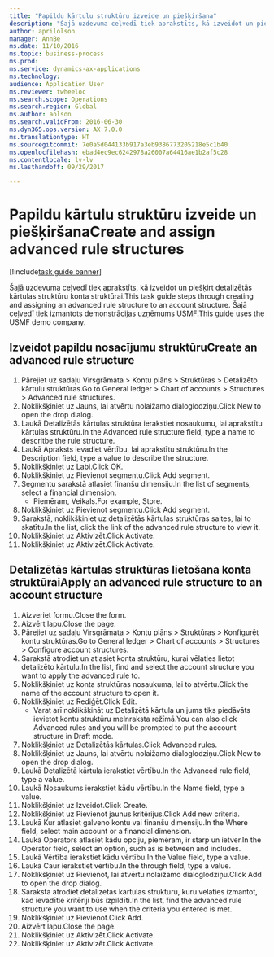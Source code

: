 ```yaml
--- 
title: "Papildu kārtulu struktūru izveide un piešķiršana"
description: "Šajā uzdevuma ceļvedī tiek aprakstīts, kā izveidot un piešķirt detalizētās kārtulas struktūru konta struktūrai."
author: aprilolson
manager: AnnBe
ms.date: 11/10/2016
ms.topic: business-process
ms.prod: 
ms.service: dynamics-ax-applications
ms.technology: 
audience: Application User
ms.reviewer: twheeloc
ms.search.scope: Operations
ms.search.region: Global
ms.author: aolson
ms.search.validFrom: 2016-06-30
ms.dyn365.ops.version: AX 7.0.0
ms.translationtype: HT
ms.sourcegitcommit: 7e0a5d044133b917a3eb9386773205218e5c1b40
ms.openlocfilehash: ebad4ec9ec6242978a26007a64416ae1b2af5c28
ms.contentlocale: lv-lv
ms.lasthandoff: 09/29/2017

---
```

# <a name="create-and-assign-advanced-rule-structures"></a><span data-ttu-id="5756c-103">Papildu kārtulu struktūru izveide un piešķiršana</span><span class="sxs-lookup"><span data-stu-id="5756c-103">Create and assign advanced rule structures</span></span>

[!include[task guide banner](../../includes/task-guide-banner.md)]

<span data-ttu-id="5756c-104">Šajā uzdevuma ceļvedī tiek aprakstīts, kā izveidot un piešķirt detalizētās kārtulas struktūru konta struktūrai.</span><span class="sxs-lookup"><span data-stu-id="5756c-104">This task guide steps through creating and assigning an advanced rule structure to an account structure.</span></span> <span data-ttu-id="5756c-105">Šajā ceļvedī tiek izmantots demonstrācijas uzņēmums USMF.</span><span class="sxs-lookup"><span data-stu-id="5756c-105">This guide uses the USMF demo company.</span></span>


## <a name="create-an-advanced-rule-structure"></a><span data-ttu-id="5756c-106">Izveidot papildu nosacījumu struktūru</span><span class="sxs-lookup"><span data-stu-id="5756c-106">Create an advanced rule structure</span></span>
1. <span data-ttu-id="5756c-107">Pārejiet uz sadaļu Virsgrāmata > Kontu plāns > Struktūras > Detalizēto kārtulu struktūras.</span><span class="sxs-lookup"><span data-stu-id="5756c-107">Go to General ledger > Chart of accounts > Structures > Advanced rule structures.</span></span>
2. <span data-ttu-id="5756c-108">Noklikšķiniet uz Jauns, lai atvērtu nolaižamo dialoglodziņu.</span><span class="sxs-lookup"><span data-stu-id="5756c-108">Click New to open the drop dialog.</span></span>
3. <span data-ttu-id="5756c-109">Laukā Detalizētās kārtulas struktūra ierakstiet nosaukumu, lai aprakstītu kārtulas struktūru.</span><span class="sxs-lookup"><span data-stu-id="5756c-109">In the Advanced rule structure field, type a name to descritbe the rule structure.</span></span>
4. <span data-ttu-id="5756c-110">Laukā Apraksts ievadiet vērtību, lai aprakstītu struktūru.</span><span class="sxs-lookup"><span data-stu-id="5756c-110">In the Description field, type a value to describe the structure.</span></span>
5. <span data-ttu-id="5756c-111">Noklikšķiniet uz Labi.</span><span class="sxs-lookup"><span data-stu-id="5756c-111">Click OK.</span></span>
6. <span data-ttu-id="5756c-112">Noklikšķiniet uz Pievienot segmentu.</span><span class="sxs-lookup"><span data-stu-id="5756c-112">Click Add segment.</span></span>
7. <span data-ttu-id="5756c-113">Segmentu sarakstā atlasiet finanšu dimensiju.</span><span class="sxs-lookup"><span data-stu-id="5756c-113">In the list of segments, select a financial dimension.</span></span>
    * <span data-ttu-id="5756c-114">Piemēram, Veikals.</span><span class="sxs-lookup"><span data-stu-id="5756c-114">For example, Store.</span></span>  
8. <span data-ttu-id="5756c-115">Noklikšķiniet uz Pievienot segmentu.</span><span class="sxs-lookup"><span data-stu-id="5756c-115">Click Add segment.</span></span>
9. <span data-ttu-id="5756c-116">Sarakstā, noklikšķiniet uz detalizētās kārtulas struktūras saites, lai to skatītu.</span><span class="sxs-lookup"><span data-stu-id="5756c-116">In the list, click the link of the advanced rule structure to view it.</span></span>
10. <span data-ttu-id="5756c-117">Noklikšķiniet uz Aktivizēt.</span><span class="sxs-lookup"><span data-stu-id="5756c-117">Click Activate.</span></span>
11. <span data-ttu-id="5756c-118">Noklikšķiniet uz Aktivizēt.</span><span class="sxs-lookup"><span data-stu-id="5756c-118">Click Activate.</span></span>

## <a name="apply-an-advanced-rule-structure-to-an-account-structure"></a><span data-ttu-id="5756c-119">Detalizētās kārtulas struktūras lietošana konta struktūrai</span><span class="sxs-lookup"><span data-stu-id="5756c-119">Apply an advanced rule structure to an account structure</span></span>
1. <span data-ttu-id="5756c-120">Aizveriet formu.</span><span class="sxs-lookup"><span data-stu-id="5756c-120">Close the form.</span></span>
2. <span data-ttu-id="5756c-121">Aizvērt lapu.</span><span class="sxs-lookup"><span data-stu-id="5756c-121">Close the page.</span></span>
3. <span data-ttu-id="5756c-122">Pārejiet uz sadaļu Virsgrāmata > Kontu plāns > Struktūras > Konfigurēt kontu struktūras.</span><span class="sxs-lookup"><span data-stu-id="5756c-122">Go to General ledger > Chart of accounts > Structures > Configure account structures.</span></span>
4. <span data-ttu-id="5756c-123">Sarakstā atrodiet un atlasiet konta struktūru, kurai vēlaties lietot detalizēto kārtulu.</span><span class="sxs-lookup"><span data-stu-id="5756c-123">In the list, find and select the account structure you want to apply the advanced rule to.</span></span>
5. <span data-ttu-id="5756c-124">Noklikšķiniet uz konta struktūras nosaukuma, lai to atvērtu.</span><span class="sxs-lookup"><span data-stu-id="5756c-124">Click the name of the account structure to open it.</span></span>
6. <span data-ttu-id="5756c-125">Noklikšķiniet uz Rediģēt.</span><span class="sxs-lookup"><span data-stu-id="5756c-125">Click Edit.</span></span>
    * <span data-ttu-id="5756c-126">Varat arī noklikšķināt uz Detalizētā kārtula un jums tiks piedāvāts ievietot kontu struktūru melnraksta režīmā.</span><span class="sxs-lookup"><span data-stu-id="5756c-126">You can also click Advanced rules and you will be prompted to put the account structure in Draft mode.</span></span>  
7. <span data-ttu-id="5756c-127">Noklikšķiniet uz Detalizētās kārtulas.</span><span class="sxs-lookup"><span data-stu-id="5756c-127">Click Advanced rules.</span></span>
8. <span data-ttu-id="5756c-128">Noklikšķiniet uz Jauns, lai atvērtu nolaižamo dialoglodziņu.</span><span class="sxs-lookup"><span data-stu-id="5756c-128">Click New to open the drop dialog.</span></span>
9. <span data-ttu-id="5756c-129">Laukā Detalizētā kārtula ierakstiet vērtību.</span><span class="sxs-lookup"><span data-stu-id="5756c-129">In the Advanced rule field, type a value.</span></span>
10. <span data-ttu-id="5756c-130">Laukā Nosaukums ierakstiet kādu vērtību.</span><span class="sxs-lookup"><span data-stu-id="5756c-130">In the Name field, type a value.</span></span>
11. <span data-ttu-id="5756c-131">Noklikšķiniet uz Izveidot.</span><span class="sxs-lookup"><span data-stu-id="5756c-131">Click Create.</span></span>
12. <span data-ttu-id="5756c-132">Noklikšķiniet uz Pievienot jaunus kritērijus.</span><span class="sxs-lookup"><span data-stu-id="5756c-132">Click Add new criteria.</span></span>
13. <span data-ttu-id="5756c-133">Laukā Kur atlasiet galveno kontu vai finanšu dimensiju.</span><span class="sxs-lookup"><span data-stu-id="5756c-133">In the Where field, select main account or a financial dimension.</span></span>
14. <span data-ttu-id="5756c-134">Laukā Operators atlasiet kādu opciju, piemēram, ir starp un ietver.</span><span class="sxs-lookup"><span data-stu-id="5756c-134">In the Operator field, select an option, such as is between and includes.</span></span>
15. <span data-ttu-id="5756c-135">Laukā Vērtība ierakstiet kādu vērtību.</span><span class="sxs-lookup"><span data-stu-id="5756c-135">In the Value field, type a value.</span></span>
16. <span data-ttu-id="5756c-136">Laukā Caur ierakstiet vērtību.</span><span class="sxs-lookup"><span data-stu-id="5756c-136">In the through field, type a value.</span></span>
17. <span data-ttu-id="5756c-137">Noklikšķiniet uz Pievienot, lai atvērtu nolaižamo dialoglodziņu.</span><span class="sxs-lookup"><span data-stu-id="5756c-137">Click Add to open the drop dialog.</span></span>
18. <span data-ttu-id="5756c-138">Sarakstā atrodiet detalizētās kārtulas struktūru, kuru vēlaties izmantot, kad ievadītie kritēriji būs izpildīti.</span><span class="sxs-lookup"><span data-stu-id="5756c-138">In the list, find the advanced rule structure you want to use when the criteria you entered is met.</span></span>
19. <span data-ttu-id="5756c-139">Noklikšķiniet uz Pievienot.</span><span class="sxs-lookup"><span data-stu-id="5756c-139">Click Add.</span></span>
20. <span data-ttu-id="5756c-140">Aizvērt lapu.</span><span class="sxs-lookup"><span data-stu-id="5756c-140">Close the page.</span></span>
21. <span data-ttu-id="5756c-141">Noklikšķiniet uz Aktivizēt.</span><span class="sxs-lookup"><span data-stu-id="5756c-141">Click Activate.</span></span>
22. <span data-ttu-id="5756c-142">Noklikšķiniet uz Aktivizēt.</span><span class="sxs-lookup"><span data-stu-id="5756c-142">Click Activate.</span></span>



